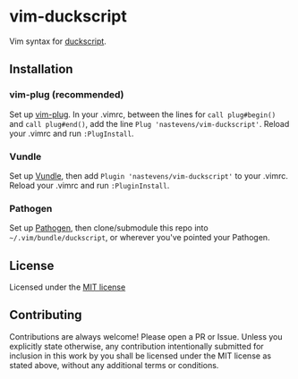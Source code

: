 # vim-duckscript

Vim syntax for [duckscript](https://github.com/sagiegurari/duckscript).

## Installation

### vim-plug (recommended)

Set up [vim-plug](https://github.com/junegunn/vim-plug). In your .vimrc,
between the lines for `call plug#begin()` and `call plug#end()`, add the line
`Plug 'nastevens/vim-duckscript'`. Reload your .vimrc and run `:PlugInstall`.

### Vundle

Set up [Vundle](https://github.com/VundleVim/Vundle.vim), then add
`Plugin 'nastevens/vim-duckscript'` to your .vimrc. Reload your .vimrc and run
`:PluginInstall`.

### Pathogen

Set up [Pathogen](https://github.com/tpope/vim-pathogen), then clone/submodule
this repo into `~/.vim/bundle/duckscript`, or wherever you've pointed your Pathogen.

## License

Licensed under the [MIT license](/LICENSE)

## Contributing

Contributions are always welcome! Please open a PR or Issue. Unless you
explicitly state otherwise, any contribution intentionally submitted for
inclusion in this work by you shall be licensed under the MIT license as
stated above, without any additional terms or conditions.
